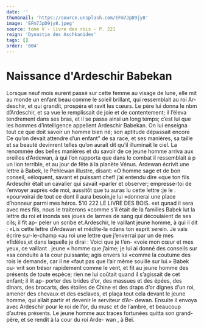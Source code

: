 ```yaml
---
date: ''
thumbnail: 'https://source.unsplash.com/EFm7JpD9jy8'
image: 'EFm7JpD9jy8.jpeg'
source: tome V - livre des rois - P. 221
reign: 'Dynastie des Aschkanides'
tags: []
order: '004'
---
```


# Naissance d'Ardeschir Babekan

Lorsque neuf mois eurent passé sur cette femme au visage de lune, elle mit au monde un enfant beau comme le soleil brillant, qui ressemblait au roi Ar- deschir, et qui grandit, prospéra et ravit les cœurs.
Le père lui donna le nbm d’Ardeschir, et sa vue le remplissait de joie et de contentement; il l’éleva tendrement dans ses bras, et il se passa ainsi un
long temps; c’est lui que les hommes d’intelligence appellent Ardeschir Babekan. On lui enseigna tout ce que doit savoir un homme bien né; son aptitude dépassait encore Ce qu’on devait attendre d’un enfant"
de sa race, et ses manières, sa taille et sa beauté devinrent telles qu’on aurait dit qu’il illuminait le
ciel.
La renommée des belles manières et du savoir de ce jeune homme arriva aux oreilles d’Ardewan, à qui l’on rapporta que dans le combat il ressemblait à p un lion terrible, et au jour de fête à la planète Vénus. Ardewan écrivit une lettre à Babek, le Pehlewan illustre, disant: «O homme sage et de bon conseil, «éloquent, savant et puissant chef! j’ai entendu dire «que ton fils Ardeschir était un cavalier qui savait «parler et observer; empresse-toi de l’envoyer auprès
«de moi, aussitôt que tu auras lu cette lettre :je le .
«pourvoirai de tout ce dont il aura besoin,je lui «donnerai une place d’honneur parmi mes héros.
510
222 LE LIVRE DES BOIS.
«et qunad il sera avec mes fils, nous le traiterons «comme s’il était de la familles
Babek lut la lettre du roi et inonda ses joues de larmes de sang qui découlaient de ses cils; il fit ap- peler un scribe et.Ardeschir, le vaillant jeune homme, à qui il dit : «Lis cette lettre d’Ardewan et médite-la
«dans ton esprit serein. Je vais écrire sur-le-champ «au roi une lettre que j’enverrai par un de mes «fidèles,et dans laquelle je dirai : Voici que je t’en-
«voie mon cœur et mes yeux, ce vaillant . jeune « homme que j’aime; je lui ai donné des conseils sur
«sa conduite à ta cour puissante; agis envers lui «comme la coutume des rois le demande, car il ne «faut pas que l’air même souille sur lui.» Babek ou-
vrit son trésor rapidement comme le vent, et fit au jeune homme des présents de toute espèce; rien ne lui coûtait quand il s’agissait de cet enfant; il lit ap-
porter des brides d’or, des massues et des épées, des
dinars, des brocarts, des étoiles de Chine et des draps d’or dignes d’un roi, amener des chevaux et
des esclaves, et plaça tout cela devant le jeune homme, qui allait partir et devenir le serviteur d’Ar- dewan. Ensuite il envoya avec Ardeschir pour le roi de l’or, du musc et de l’ambre, et beaucoup d’autres
présents. Le jeune homme aux traces fortunées quitta
son grand-père, et se rendit à la cour du roi Arde- wan , à Beï.
